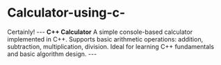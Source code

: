 # Calculator-using-c-
Certainly!  ---  **C++ Calculator**  A simple console-based calculator implemented in C++. Supports basic arithmetic operations: addition, subtraction, multiplication, division. Ideal for learning C++ fundamentals and basic algorithm design.  ---
